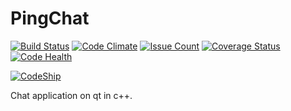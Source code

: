 # PingChat
[![Build Status](https://travis-ci.org/HoudayerPierre/PingChat.svg)](https://travis-ci.org/HoudayerPierre/PingChat)
[![Code Climate](https://codeclimate.com/github/HoudayerPierre/PingChat/badges/gpa.svg)](https://codeclimate.com/github/HoudayerPierre/PingChat)
[![Issue Count](https://codeclimate.com/github/HoudayerPierre/PingChat/badges/issue_count.svg)](https://codeclimate.com/github/HoudayerPierre/PingChat)
[![Coverage Status](https://coveralls.io/repos/HoudayerPierre/PingChat/badge.svg?branch=master&service=github)](https://coveralls.io/github/HoudayerPierre/PingChat?branch=master)
[![Code Health](https://landscape.io/github/HoudayerPierre/PingChat/master/landscape.svg?style=flat)](https://landscape.io/github/HoudayerPierre/PingChat/master)

[![CodeShip](https://codeship.com/projects/3a29277dae8417402e023c0f9134bdc1fd6c845e/status?branch=master)](https://codeship.com/github/HoudayerPierre/PingChat/master)

Chat application on qt in c++.
